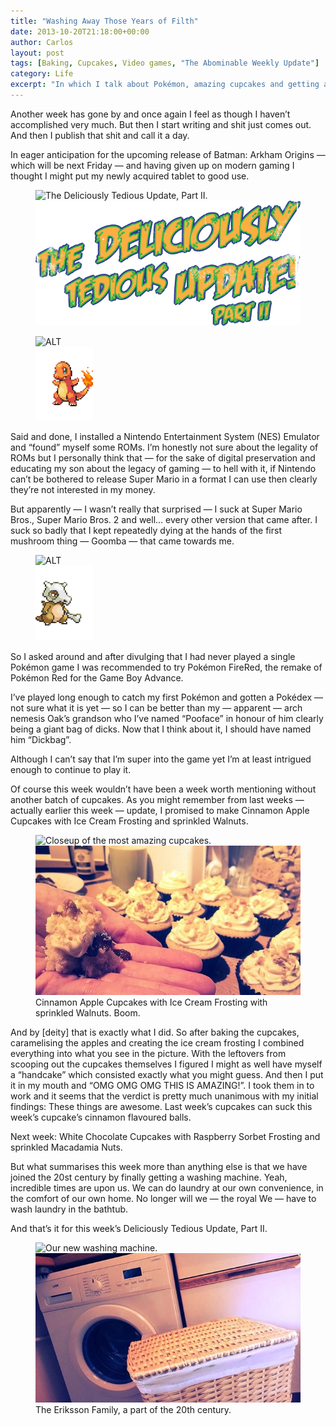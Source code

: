 ```yaml
---
title: "Washing Away Those Years of Filth"
date: 2013-10-20T21:18:00+00:00
author: Carlos
layout: post
tags: [Baking, Cupcakes, Video games, "The Abominable Weekly Update"]
category: Life
excerpt: "In which I talk about Pokémon, amazing cupcakes and getting a new washing machine."
---
```

Another week has gone by and once again I feel as though I haven’t accomplished very much. But then I start writing and shit just comes out. And then I publish that shit and call it a day.

In eager anticipation for the upcoming release of Batman: Arkham Origins — which will be next Friday — and having given up on modern gaming I thought I might put my newly acquired tablet to good use.

<figure>
    <img class="js-lazy-load" data-original="/assets/posts/2013/10/title-image-2.png" alt="The Deliciously Tedious Update, Part II.">
  <noscript>
    <img src="/assets/posts/2013/10/title-image-2.png" alt="The Deliciously Tedious Update, Part II.">
  </noscript>
</figure>

<figure class="aside-image" style="width: 18.2%;">
    <img class="js-lazy-load" data-original="/assets/posts/2013/10/charizard.png" alt="ALT">
  <noscript>
    <img src="/assets/posts/2013/10/charizard.png" alt="ALT">
  </noscript>
</figure>

Said and done, I installed a Nintendo Entertainment System (NES) Emulator and “found” myself some ROMs. I’m honestly not sure about the legality of ROMs but I personally think that — for the sake of digital preservation and educating my son about the legacy of gaming — to hell with it, if Nintendo can’t be bothered to release Super Mario in a format I can use then clearly they’re not interested in my money.

But apparently — I wasn’t really that surprised — I suck at Super Mario Bros., Super Mario Bros. 2 and well… every other version that came after. I suck so badly that I kept repeatedly dying at the hands of the first mushroom thing — Goomba — that came towards me.

<figure class="aside-image" style="width: 18.2%;">
    <img class="js-lazy-load" data-original="/assets/posts/2013/10/cubone.png" alt="ALT">
  <noscript>
    <img src="/assets/posts/2013/10/cubone.png" alt="ALT">
  </noscript>
</figure>

So I asked around and after divulging that I had never played a single Pokémon game I was recommended to try Pokémon FireRed, the remake of Pokémon Red for the Game Boy Advance.

I’ve played long enough to catch my first Pokémon and gotten a Pokédex — not sure what it is yet — so I can be better than my — apparent — arch nemesis Oak’s grandson who I’ve named “Pooface” in honour of him clearly being a giant bag of dicks. Now that I think about it, I should have named him “Dickbag”.

Although I can’t say that I’m super into the game yet I’m at least intrigued enough to continue to play it.

Of course this week wouldn’t have been a week worth mentioning without another batch of cupcakes. As you might remember from last weeks — actually earlier this week — update, I promised to make Cinnamon Apple Cupcakes with Ice Cream Frosting and sprinkled Walnuts.

<figure>
    <img class="js-lazy-load" data-original="/assets/posts/2013/10/cinnamon-apple-cupcakes-with-ice-cream-frosting-and-sprinkled-walnuts-by-carlos-eriksson.jpg" alt="Closeup of the most amazing cupcakes.">
  <noscript>
    <img src="/assets/posts/2013/10/cinnamon-apple-cupcakes-with-ice-cream-frosting-and-sprinkled-walnuts-by-carlos-eriksson.jpg" alt="Closeup of the most amazing cupcakes.">
  </noscript>
  <figcaption>Cinnamon Apple Cupcakes with Ice Cream Frosting with sprinkled Walnuts. Boom.</figcaption>
</figure>

And by [deity] that is exactly what I did. So after baking the cupcakes, caramelising the apples and creating the ice cream frosting I combined everything into what you see in the picture. With the leftovers from scooping out the cupcakes themselves I figured I might as well have myself a “handcake” which consisted exactly what you might guess. And then I put it in my mouth and “OMG OMG OMG THIS IS AMAZING!”. I took them in to work and it seems that the verdict is pretty much unanimous with my initial findings: These things are awesome. Last week’s cupcakes can suck this week’s cupcake’s cinnamon flavoured balls.

Next week: White Chocolate Cupcakes with Raspberry Sorbet Frosting and sprinkled Macadamia Nuts.

But what summarises this week more than anything else is that we have joined the 20st century by finally getting a washing machine. Yeah, incredible times are upon us. We can do laundry at our own convenience, in the comfort of our own home. No longer will we — the royal We — have to wash laundry in the bathtub.

And that’s it for this week’s Deliciously Tedious Update, Part II.

<figure>
    <img class="js-lazy-load" data-original="/assets/posts/2013/10/washing-machine.jpg" alt="Our new washing machine.">
  <noscript>
    <img src="/assets/posts/2013/10/washing-machine.jpg" alt="Our new washing machine.">
  </noscript>
  <figcaption>The Eriksson Family, a part of the 20th century.</figcaption>
</figure>